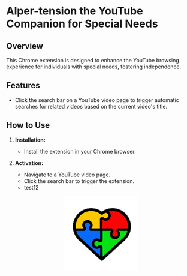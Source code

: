 # Alper-tension the YouTube Companion for Special Needs

## Overview

This Chrome extension is designed to enhance the YouTube browsing experience for individuals with special needs, fostering independence.

## Features

- Click the search bar on a YouTube video page to trigger automatic searches for related videos based on the current video's title.

## How to Use

1. **Installation:**
   - Install the extension in your Chrome browser.

2. **Activation:**
   - Navigate to a YouTube video page.
   - Click the search bar to trigger the extension.
   - test12


<div align="center">
  <img src="icon.png" alt="Extension Icon">
</div>
